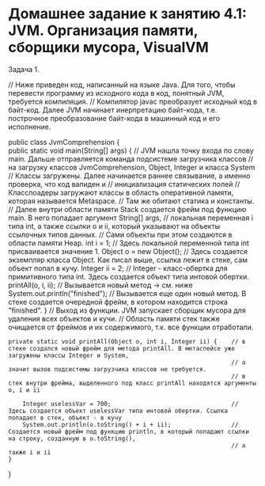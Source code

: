 # Домашнее задание к занятию 4.1: JVM. Организация памяти, сборщики мусора, VisualVM
Задача 1.

// Ниже приведен код, написанный на языке Java. Для того, чтобы перевести программу из исходного кода в код, понятный JVM, требуется компиляция.
// Компилятор javac преобразует исходный код в байт-код. Далее JVM начинает инерпретацию байт-кода, т.е. построчное преобразование байт-кода в машинный код и его исполнение. 

public class JvmComprehension {                            
    public static void main(String[] args) {               // JVM нашла точку входа по слову main. Дальше отправляется команда подсистеме загрузчика классов
                                                           // на загрузку классов JvmComprehension, Object, Integer и класса System
                                                           // Классы загружены. Далее начинается раннее связывание, а именно проверка, что код валиден и 
                                                           // инициализация статических полей
                                                           // Класслоадеры загружают классы в область оперативной памяти, которая называется Metaspace. 
                                                           // Там же обитают статика и константы. 
                                                           // Далее внутри области памяти Stack создается фрейм под функцию main. В него попадает аргумент String[] args,
                                                           // локальная переменная i типа int, а также ссылки o и ii, который указывают на объекты ссылочных типов данных.
                                                           // Сами объекты при этом создаются в области памяти Heap. 
        int i = 1;                                         // Здесь локальной переменной типа int присваивается значение 1. 
        Object o = new Object();                           // Здесь создается экземпляр класса Object. Как писал выше, ссылка лежит в стеке, сам объект попал в кучу. 
        Integer ii = 2;                                    // Integer - класс-обертка для примитивного типа int. Здесь создается объект типа интовой обертки. 
        printAll(o, i, ii);                                // Вызывается новый метод -> см. ниже
        System.out.println("finished");                    // Вызывается еще один новый метод. В стеке создается очередной фрейм, в котором находится строка "finished".
    }                                                      // Выход из функции. JVM запускает сборщик мусора для удаления всех объектов и кучи. 
                                                           // Область памяти стек также очищается от фреймов и их содержимого, т.к. все функции отработали. 

    private static void printAll(Object o, int i, Integer ii) {    // в стеке создался новый фрейм для метода printAll. В метаспейсе уже загружены классы Integer и System,
                                                                   // а значит вызов подсистемы загрузчика классов не требуется.
                                                                   // в стек внутри фрейма, выделенного под класс printAll находятся аргументы o, i и ii 
                                                          
        Integer uselessVar = 700;                                  // Здесь создается объект uselessVar типа интовой обертки. Ссылка попадает в стек, объект - в кучу 
        System.out.println(o.toString() + i + ii);                 // Создается новый фрейм под функцию println, в который попадают ссылки на строку, созданную в o.toString(), 
                                                                   // а также i и ii 
    }
}
